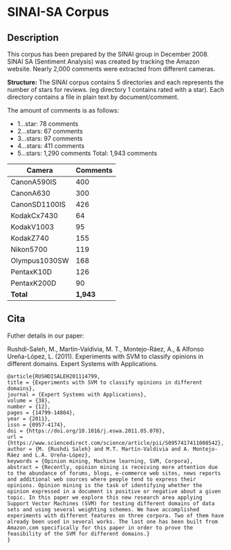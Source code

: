 # SINAI-SA Corpus
## Description
This corpus has been prepared by the SINAI group in December 2008. SINAI SA (Sentiment Analysis) was created by tracking the Amazon website. Nearly 2,000 comments were extracted from different cameras.

**Structure:** The SINAI corpus contains 5 directories and each represents the number of stars for reviews. (eg directory 1 contains rated with a star). Each directory contains a file in plain text by document/comment.

The amount of comments is as follows:

- 1…star: 78 comments
- 2…stars: 67 comments
- 3…stars: 97 comments
- 4…stars: 411 comments
- 5…stars: 1,290 comments
Total: 1,943 comments

| Camera | Comments |
|----------|----------|
| CanonA590IS   | 400   | 
| CanonA630   | 300   |
| CanonSD1100IS    | 426   | 
| KodakCx7430    | 64   |
| KodakV1003    | 95   |
| KodakZ740    | 155   |
| Nikon5700    | 119   |
| Olympus1030SW    | 168   |
| PentaxK10D    | 126   |
| PentaxK200D    | 90   |
| **Total**    | **1,943**   |
	

## Cita
Futher details in our paper:

Rushdi-Saleh, M., Martín-Valdivia, M. T., Montejo-Ráez, A., & Alfonso Ureña-López, L. (2011). Experiments with SVM to classify opinions in different domains. Expert Systems with Applications.
```
@article{RUSHDISALEH201114799,
title = {Experiments with SVM to classify opinions in different domains},
journal = {Expert Systems with Applications},
volume = {38},
number = {12},
pages = {14799-14804},
year = {2011},
issn = {0957-4174},
doi = {https://doi.org/10.1016/j.eswa.2011.05.070},
url = {https://www.sciencedirect.com/science/article/pii/S0957417411008542},
author = {M. {Rushdi Saleh} and M.T. Martín-Valdivia and A. Montejo-Ráez and L.A. Ureña-López},
keywords = {Opinion mining, Machine learning, SVM, Corpora},
abstract = {Recently, opinion mining is receiving more attention due to the abundance of forums, blogs, e-commerce web sites, news reports and additional web sources where people tend to express their opinions. Opinion mining is the task of identifying whether the opinion expressed in a document is positive or negative about a given topic. In this paper we explore this new research area applying Support Vector Machines (SVM) for testing different domains of data sets and using several weighting schemes. We have accomplished experiments with different features on three corpora. Two of them have already been used in several works. The last one has been built from Amazon.com specifically for this paper in order to prove the feasibility of the SVM for different domains.}
}
```
